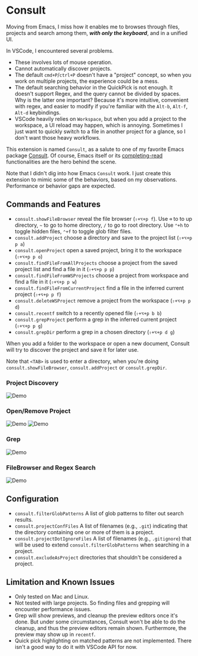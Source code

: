 # Consult

Moving from Emacs, I miss how it enables me to browses through files, projects and search among them, ***with only the keyboard***, and in a unified UI.

In VSCode, I encountered several problems.
- These involves lots of mouse operation.
- Cannot automatically discover projects.
- The default `cmd+P`/`ctrl+P` doesn't have a "project" concept, so when you work on multiple projects, the experience could be a mess.
- The default searching behavior in the QuickPick is not enough. It doesn't support Regex, and the query cannot be divided by spaces. Why is the latter one important? Because it's more intuitive, convenient with regex, and easier to modify if you're familiar with the `Alt-b`, `Alt-f`, `Alt-d` keybindings.
- VSCode heavily relies on `Workspace`, but when you add a project to the workspace, a UI reload may happen, which is annoying. Sometimes I just want to quickly switch to a file in another project for a glance, so I don't want those heavy workflows.

This extension is named `Consult`, as a salute to one of my favorite Emacs package [Consult](https://github.com/minad/consult?tab=readme-ov-file). Of course, Emacs itself or its [completing-read](https://www.gnu.org/software/emacs/manual/html_node/elisp/Minibuffer-Completion.html) functionalities are the hero behind the scene.

Note that I didn't dig into how Emacs `Consult` work. I just create this extension to mimic some of the behaviors, based on my observations. Performance or behavior gaps are expected.


## Commands and Features

- `consult.showFileBrowser` reveal the file browser (`⇧+⌥+p f`). Use `⌫` to to up directory, `~` to go to home directory, `/` to go to root directory. Use `⌃+h` to toggle hidden files, `⌃+f` to toggle glob filter files.
- `consult.addProject` choose a directory and save to the project list (`⇧+⌥+p p a`)
- `consult.openProject` open a saved project, bring it to the workspace (`⇧+⌥+p p o`)
- `consult.findFileFromAllProjects` choose a project from the saved project list and find a file in it (`⇧+⌥+p p p`)
- `consult.findFileFromWSProjects` choose a project from workspace and find a file in it (`⇧+⌥+p p w`)
- `consult.findFileFromCurrentProject` find a file in the inferred current project (`⇧+⌥+p p f`)
- `consult.deleteWSProject` remove a project from the workspace (`⇧+⌥+p p d`)
- `consult.recentf` switch to a recently opened file (`⇧+⌥+p b b`)
- `consult.grepProject` perform a grep in the inferred current project (`⇧+⌥+p p g`)
- `consult.grepDir` perform a grep in a chosen directory (`⇧+⌥+p d g`)

When you add a folder to the workspace or open a new document, Consult will try to discover the project and save it for later use.

Note that `<TAB>` is used to enter a directory, when you're doing `consult.showFileBrowser`, `consult.addProject` or `consult.grepDir`.

### Project Discovery
![Demo](demo/project_discover.gif)

### Open/Remove Project
![Demo](demo/open_project.gif)
![Demo](demo/delete_project.gif)

### Grep
![Demo](demo/grep.gif)

### FileBrowser and Regex Search
![Demo](demo/filebrowser_regex_search.gif)

## Configuration

- `consult.filterGlobPatterns` A list of glob patterns to filter out search results.
- `consult.projectConfFiles` A list of filenames (e.g., `.git`) indicating that the directory containing one or more of them is a project.
- `consult.projectDotIgnoreFiles` A list of filenames (e.g., `.gitignore`) that will be used to extend `consult.filterGlobPatterns` when searching in a project.
- `consult.excludeAsProject` directories that shouldn't be considered a project.

## Limitation and Known Issues

- Only tested on Mac and Linux.
- Not tested with large projects. So finding files and grepping will encounter performance issues.
- Grep will show previews, and cleanup the preview editors once it's done. But under some circumstances, Consult won't be able to do the cleanup, and thus the preview editors remain shown. Furthermore, the preview may show up in `recentf`.
- Quick pick highlighting on matched patterns are not implemented. There isn't a good way to do it with VSCode API for now.